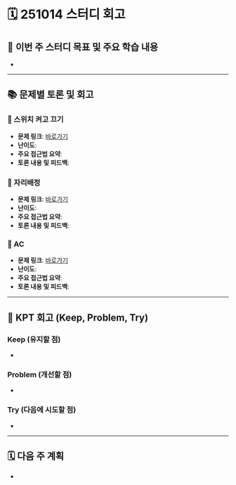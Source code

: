 # 🗓️ 251014 스터디 회고

## 🎯 이번 주 스터디 목표 및 주요 학습 내용
- 

---

## 📚 문제별 토론 및 회고
### 📝 스위치 켜고 끄기
- **문제 링크**: [바로가기](https://www.acmicpc.net/problem/1244)
- **난이도**: 
- **주요 접근법 요약**: 
- **토론 내용 및 피드백**: 
### 📝 자리배정
- **문제 링크**: [바로가기](https://www.acmicpc.net/problem/10157)
- **난이도**: 
- **주요 접근법 요약**: 
- **토론 내용 및 피드백**: 
### 📝 AC
- **문제 링크**: [바로가기](https://www.acmicpc.net/problem/5430)
- **난이도**: 
- **주요 접근법 요약**: 
- **토론 내용 및 피드백**: 
---

## 🚀 KPT 회고 (Keep, Problem, Try)
### Keep (유지할 점)
- 

### Problem (개선할 점)
- 

### Try (다음에 시도할 점)
- 

---

## 🗓️ 다음 주 계획
- 
